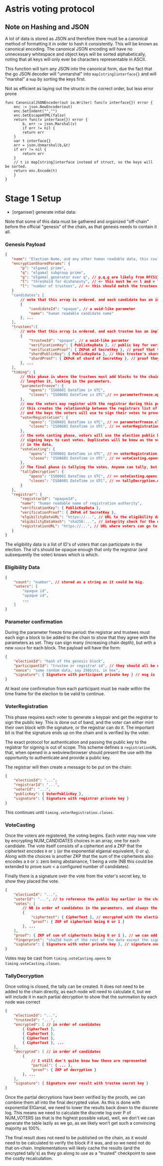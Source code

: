 # Astris voting protocol

## Note on Hashing and JSON

A lot of data is stored as JSON and therefore there must be a canonical method of formatting it
in order to hash it consistently.
This will be known as canonical encoding.
The canonical JSON encoding will have no unnecessary whitespace and object keys will be sorted alphabetically, noting that all keys will only ever be characters representable in ASCII.

This function will turn any JSON into the canonical form, due the fact that the go JSON decoder will
"unmarshal" into `map[string]interface{}` and will "marshal" a `map` by sorting the keys first.

Not as efficient as laying out the structs in the correct order, but less error prone

```golang
func CanonicalJSONEncoder(out io.Writer) func(v interface{}) error {
    enc := json.NewEncoder(out)
    enc.SetIndent("","")
    enc.SetEscapeHTML(false)
    return func(v interface{}) error {
        b, err := json.Marshal(v)
        if err != nil {
		return err
	}
	var t interface{}
	err = json.Unmarshal(b,&t)
	if err != nil {
		return err
	}
	// t is map[string]interface instead of struct, so the keys will be sorted.
	return enc.Encode(t)
    }
}
```

# Stage 1 Setup

- [organiser] generate initial data:

Note that some of this data must be gathered and organized "off-chain" before the official "genesis" of the chain, as that genesis needs to contain it all.

### Genesis Payload

```json
{
   "name": "Election Name, and any other human readable data, this could even be markdown.",
   "encryptionSharedParams": {
       "p": "elgamal prime",
       "q": "elgamal subgroup prime",
       "g": "elgamal generator over q", // p,q,g are likely from RFC5114 for DHKE
       "t": "threshold for dishonesty", // <- this must be <= l and > l/2 (or something)
       "l": "number of trustees", // <- this should match the trustees array length.
   }
   "candidates": [
       // note that this array is ordered, and each candidate has an implicit "index"
       {
           "candidateId": "opaque", // a uuid-like parameter
           "name": "human readable candidate name"
       }, ...
   ],
   "trustees":[
       // note that this array is ordered, and each trustee has an implicit "index"
       {
           "trusteeId": "opaque", // a uuid-like paramter
           "verificationKey": { PublicKeyData }, // public key for verifying signatures
           "verificationProof": { ZKPoK of SecretKey }, // proof that they know the secret key
           "shardPublicKey": { PublicKeyData }, // this trustee's shard of the public key
           "shardProof": { ZKPoK of shard of SecretKey }, // proof they have the secret key for the shard
       }, ...
   ],
   "timing": {
       // this phase is where the trustees must add blocks to the chain to
       // lengthen it, locking in the parameters.
       "parameterFreeze": {
           "opens": "ISO8601 DateTime in UTC",
           "closes": "ISO8601 DateTime in UTC",// >= parameterFreeze.opens
       },
       // now the voters may register with the registrar during this period.
       // this creates the relationship between the registrars list of voter ids
       // and the keys the voters will use to sign their votes to prove their validity
       "voterRegistration": {
           "opens": "ISO8601 DateTime in UTC", // >= parameterFreeze.closes
           "closes": "ISO8601 DateTime in UTC", // >= voterRegistration.opens
       },
       // the vote casting phase, voters will use the election public key and their own
       // signing keys to cast votes. Duplicates will be know as the voter id is included
       // in the data.
       "voteCasting": {
           "opens": "ISO8601 DateTime in UTC", // >= voterRegistration.closes
           "closes": "ISO8601 DateTime in UTC", // >= voteCasting.opens
       },
       // The final phase is tallying the votes. Anyone can tally, but the trustees must decrypt.
       "tallyDecryption": {
           "opens": "ISO8601 DateTime in UTC", // >= voteCasting.opens
           "closes": "ISO8601 DateTime in UTC", // >= tallyDecryption.opens
       }
   },
   "registrar": {
       "registrarId": "opaqueId",
       "name": "human readable name of registration authority",
       "verificationKey": { PublicKeyData },
       "verificationProof": { ZKPoK of SecretKey },
       "elgibilityDataURL": "https://...", // URL to the eligibility data (can be shared P2P after initial download)
       "elgibilityDataHash": "sha256:...", // integrity check for the eligibility data
       "registrationURL": "https://...", // URL where voters can go to authenticate and get their public keys signed by the registrar, they can then publish their keys on the blockchain.
   }
}
```

The eligibility data is a list of ID's of voters that can participate in the election. The id's should be opaque enough that only the registrar (and subsequently the voter) knows which is which.

### Eligibility Data

```json
{
    "count": "number", // stored as a string as it could be big.
    "voters": [
        "opaque id",
        "opaque id",
        ...
    ]
}
```

### Parameter confirmation

During the parameter freeze time period: the registrar and trustees must each sign a block to be added to the chain to show that they agree with the parameters as set. They can sign many (increasing chain depth), but with a new `nonce` for each block. The payload will have the form:

```json
{
    "electionId": "hash of the genesis block",
    "participantId": "trustee or registrar id", // they should all be unique
    "nonce": "some random data, say 256bits, in hex",
    "signature": { Signature with participant private key } // msg is 'electionId|participantId|nonce`
}
```

At least one confirmation from each participant must be made within the time frame for the election to be valid to continue.

### VoterRegistration

This phase requires each voter to generate a keypair and get the registrar to sign the public key. This is
done out of band, and the voter can either mint their own block with the signature, or the registrar can do it. The important bit is that the signature ends up on the chain and is verified by the voter.

The exact protocol for authentication and passing the public key to the registrar for signing is out of scope. This scheme defines a `registrationURL` that, when opened in a webview/browser should present the use with the opportunity to authenticate and provide a public key.

The registrar will then create a message to be put on the chain:

```json
{
    "electionId": "...",
    "registrarId": "...",
    "voterId": "...",
    "publicKey": { VoterPublicKey },
    "signature": { Signature with registrar private key }
}
```

This continues until `timing.voterRegistration.closes`.

### VoteCasting

Once the voters are registered, the voting begins. Each voter may now vote by encrypting NUM_CANDIDATES choices in an array, one for each candidate. The vote itself consists of a ciphertext and a ZKP that the ciphertext encodes `0` or `1` (or the exponential elgamal equivalent, 0 or `q`).
Along with the choices is another ZKP that the sum of the ciphertexts also encodes a `0` or `1`: zero being abstainance, 1 being a vote (NB this could be extended to prove sum < a configured number of candidates).

Finally there is a signature over the vote from the voter's secret key, to show they placed the vote.

```json
{
    "electionId": "...",
    "voterId": "...", // to reference the public key earlier in the chain, used to prevent double-voting
    "votes": [
        // NB in order of candidates in the parameters, and always the full list
        {
            "ciphertext": { CipherText }, // encrypted with the election public key
            "proof": { ZKP of ciphertext being 0 or 1 }
        }, ...
    ],
    "proof": { ZKP of sum of ciphertexts being 0 or 1 }, // we can add them ourselves
    "fingerprint": "sha256 hash of the rest of the data except the signature", // explicit as it is receipt
    "signature": { Signature with voter private key }, // signature over the fingerprint
}
```

Votes may be cast from `timing.voteCasting.opens` to `timing.voteCasting.closes`.

### TallyDecryption

Once voting is closed, the tally can be created. It does not need to be added to the chain directly, as each node will need to calculate it, but we will include it in each partial decryption to show that the
summation by each node was correct

```json
{
    "electionId": "...",
    "trusteeId": "...",
    "encrypted": [ // in order of candidates
        { CipherText },
        { CipherText },
        { CipherText },
        { CipherText }, ...
    ],
    "decrypted": [ // in order of candidates
        {
            // I still don't quite know how these are represented
            "partial": { ... },
            "proof": { ZKP of decryption }
        }, ...
    ],
    "signature": { Signature over result with trustee secret key }
}
```

Once the partial decryptions have been verified by the proofs, we can combine them all into the final decrypted value. As this is done with exponential ElGamal, we need to lower the results back down to the discrete log. This means we need to calculate the discrete log over P of NUM_VOTERS (as that is the highest possible value), well, we don't we can generate the table lazily as we go, as we likely won't get such a convincing majority as 100%.

The final result does not need to be published on the chain, as it would need to be calculated to verify the block if it was, and so we need not do that on-chain. Implementations will likely cache the results (and the encrypted tally's) as they go along to use as a "trusted" checkpoint to save the costly recalculation.
